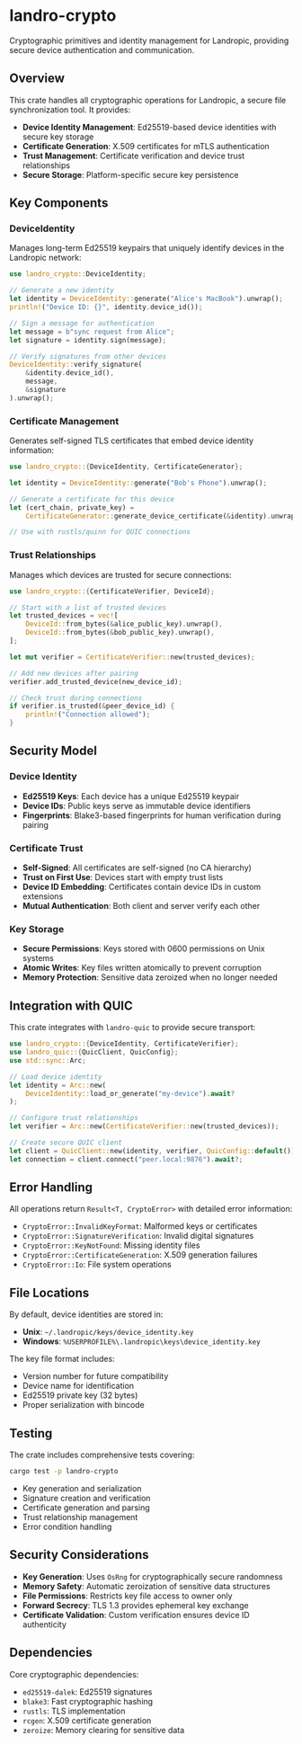 # landro-crypto

Cryptographic primitives and identity management for Landropic, providing secure device authentication and communication.

## Overview

This crate handles all cryptographic operations for Landropic, a secure file synchronization tool. It provides:

- **Device Identity Management**: Ed25519-based device identities with secure key storage
- **Certificate Generation**: X.509 certificates for mTLS authentication
- **Trust Management**: Certificate verification and device trust relationships
- **Secure Storage**: Platform-specific secure key persistence

## Key Components

### DeviceIdentity

Manages long-term Ed25519 keypairs that uniquely identify devices in the Landropic network:

```rust
use landro_crypto::DeviceIdentity;

// Generate a new identity
let identity = DeviceIdentity::generate("Alice's MacBook").unwrap();
println!("Device ID: {}", identity.device_id());

// Sign a message for authentication
let message = b"sync request from Alice";
let signature = identity.sign(message);

// Verify signatures from other devices
DeviceIdentity::verify_signature(
    &identity.device_id(),
    message,
    &signature
).unwrap();
```

### Certificate Management

Generates self-signed TLS certificates that embed device identity information:

```rust
use landro_crypto::{DeviceIdentity, CertificateGenerator};

let identity = DeviceIdentity::generate("Bob's Phone").unwrap();

// Generate a certificate for this device
let (cert_chain, private_key) = 
    CertificateGenerator::generate_device_certificate(&identity).unwrap();

// Use with rustls/quinn for QUIC connections
```

### Trust Relationships

Manages which devices are trusted for secure connections:

```rust
use landro_crypto::{CertificateVerifier, DeviceId};

// Start with a list of trusted devices
let trusted_devices = vec![
    DeviceId::from_bytes(&alice_public_key).unwrap(),
    DeviceId::from_bytes(&bob_public_key).unwrap(),
];

let mut verifier = CertificateVerifier::new(trusted_devices);

// Add new devices after pairing
verifier.add_trusted_device(new_device_id);

// Check trust during connections
if verifier.is_trusted(&peer_device_id) {
    println!("Connection allowed");
}
```

## Security Model

### Device Identity

- **Ed25519 Keys**: Each device has a unique Ed25519 keypair
- **Device IDs**: Public keys serve as immutable device identifiers
- **Fingerprints**: Blake3-based fingerprints for human verification during pairing

### Certificate Trust

- **Self-Signed**: All certificates are self-signed (no CA hierarchy)
- **Trust on First Use**: Devices start with empty trust lists
- **Device ID Embedding**: Certificates contain device IDs in custom extensions
- **Mutual Authentication**: Both client and server verify each other

### Key Storage

- **Secure Permissions**: Keys stored with 0600 permissions on Unix systems
- **Atomic Writes**: Key files written atomically to prevent corruption
- **Memory Protection**: Sensitive data zeroized when no longer needed

## Integration with QUIC

This crate integrates with `landro-quic` to provide secure transport:

```rust
use landro_crypto::{DeviceIdentity, CertificateVerifier};
use landro_quic::{QuicClient, QuicConfig};
use std::sync::Arc;

// Load device identity
let identity = Arc::new(
    DeviceIdentity::load_or_generate("my-device").await?
);

// Configure trust relationships
let verifier = Arc::new(CertificateVerifier::new(trusted_devices));

// Create secure QUIC client
let client = QuicClient::new(identity, verifier, QuicConfig::default()).await?;
let connection = client.connect("peer.local:9876").await?;
```

## Error Handling

All operations return `Result<T, CryptoError>` with detailed error information:

- `CryptoError::InvalidKeyFormat`: Malformed keys or certificates
- `CryptoError::SignatureVerification`: Invalid digital signatures
- `CryptoError::KeyNotFound`: Missing identity files
- `CryptoError::CertificateGeneration`: X.509 generation failures
- `CryptoError::Io`: File system operations

## File Locations

By default, device identities are stored in:

- **Unix**: `~/.landropic/keys/device_identity.key`
- **Windows**: `%USERPROFILE%\.landropic\keys\device_identity.key`

The key file format includes:

- Version number for future compatibility
- Device name for identification
- Ed25519 private key (32 bytes)
- Proper serialization with bincode

## Testing

The crate includes comprehensive tests covering:

```bash
cargo test -p landro-crypto
```

- Key generation and serialization
- Signature creation and verification
- Certificate generation and parsing
- Trust relationship management
- Error condition handling

## Security Considerations

- **Key Generation**: Uses `OsRng` for cryptographically secure randomness
- **Memory Safety**: Automatic zeroization of sensitive data structures
- **File Permissions**: Restricts key file access to owner only
- **Forward Secrecy**: TLS 1.3 provides ephemeral key exchange
- **Certificate Validation**: Custom verification ensures device ID authenticity

## Dependencies

Core cryptographic dependencies:

- `ed25519-dalek`: Ed25519 signatures
- `blake3`: Fast cryptographic hashing
- `rustls`: TLS implementation
- `rcgen`: X.509 certificate generation
- `zeroize`: Memory clearing for sensitive data
